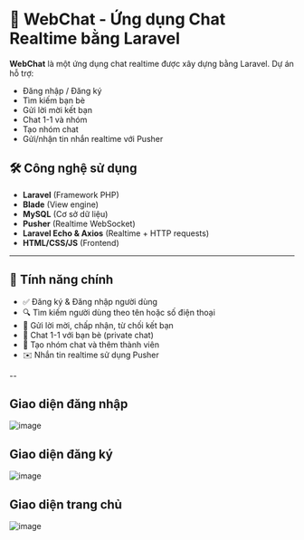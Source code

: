 # 📱 WebChat - Ứng dụng Chat Realtime bằng Laravel

**WebChat** là một ứng dụng chat realtime được xây dựng bằng Laravel. Dự án hỗ trợ:
- Đăng nhập / Đăng ký
- Tìm kiếm bạn bè
- Gửi lời mời kết bạn
- Chat 1-1 và nhóm
- Tạo nhóm chat
- Gửi/nhận tin nhắn realtime với Pusher

## 🛠️ Công nghệ sử dụng

- **Laravel** (Framework PHP)
- **Blade** (View engine)
- **MySQL** (Cơ sở dữ liệu)
- **Pusher** (Realtime WebSocket)
- **Laravel Echo & Axios** (Realtime + HTTP requests)
- **HTML/CSS/JS** (Frontend)

---

## 🚀 Tính năng chính

- ✅ Đăng ký & Đăng nhập người dùng
- 🔍 Tìm kiếm người dùng theo tên hoặc số điện thoại
- 🤝 Gửi lời mời, chấp nhận, từ chối kết bạn
- 💬 Chat 1-1 với bạn bè (private chat)
- 👥 Tạo nhóm chat và thêm thành viên
- ✉️ Nhắn tin realtime sử dụng Pusher

--
## Giao diện đăng nhập
![image](https://github.com/user-attachments/assets/fbbdecce-e659-47e4-a1a2-230a0df9e077)
## Giao diện đăng ký
![image](https://github.com/user-attachments/assets/6e46cffe-98b3-4ae1-8834-29b65a3040ea)
## Giao diện trang chủ
![image](https://github.com/user-attachments/assets/92ba3607-d9dc-4348-8f50-b13ab8a82673)



